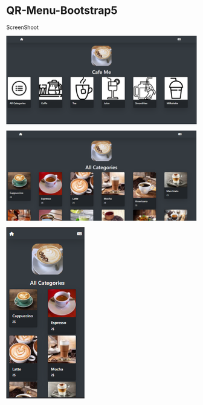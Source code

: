 # QR-Menu-Bootstrap5
 
ScreenShoot 

![alt text](https://github.com/itskerem4/QR-Menu-Bootstrap/blob/main/Ekran%20Al%C4%B1nt%C4%B1s%C4%B1.PNG)

![alt text](https://github.com/itskerem4/QR-Menu-Bootstrap/blob/main/Ekran%20Al%C4%B1nt%C4%B1s%C4%B1%202.PNG)

![alt text](https://github.com/itskerem4/QR-Menu-Bootstrap/blob/main/Ekran%20Al%C4%B1nt%C4%B1s%C4%B1%203.PNG)

